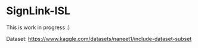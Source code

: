 # SignLink-ISL

This is work in progress :)

Dataset: https://www.kaggle.com/datasets/naneet1/include-dataset-subset
